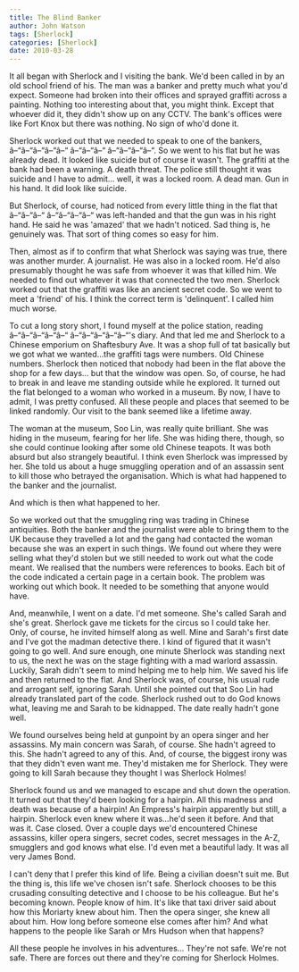 ```yaml
---
title: The Blind Banker
author: John Watson
tags: [Sherlock]
categories: [Sherlock]
date: 2010-03-28 
---
```

It all began with Sherlock and I visiting the bank. We'd been called in by an old school friend of his. The man was a banker and pretty much what you'd expect. Someone had broken into their offices and sprayed graffiti across a painting. Nothing too interesting about that, you might think. Except that whoever did it, they didn't show up on any CCTV. The bank's offices were like Fort Knox but there was nothing. No sign of who'd done it.

Sherlock worked out that we needed to speak to one of the bankers, â–“â–“â–“â–“â–“ â–“â–“â–“ â–“â–“â–“â–“. So we went to his flat but he was already dead. It looked like suicide but of course it wasn't. The graffiti at the bank had been a warning. A death threat. The police still thought it was suicide and I have to admit... well, it was a locked room. A dead man. Gun in his hand. It did look like suicide.

But Sherlock, of course, had noticed from every little thing in the flat that â–“â–“â–“ â–“â–“â–“â–“ was left-handed and that the gun was in his right hand. He said he was 'amazed' that we hadn't noticed. Sad thing is, he genuinely was. That sort of thing comes so easy for him.

Then, almost as if to confirm that what Sherlock was saying was true, there was another murder. A journalist. He was also in a locked room. He'd also presumably thought he was safe from whoever it was that killed him. We needed to find out whatever it was that connected the two men. Sherlock worked out that the graffiti was like an ancient secret code. So we went to meet a 'friend' of his. I think the correct term is 'delinquent'. I called him much worse.

To cut a long story short, I found myself at the police station, reading â–“â–“â–“â–“â–“ â–“â–“â–“â–“â–“'s diary. And that led me and Sherlock to a Chinese emporium on Shaftesbury Ave. It was a shop full of tat basically but we got what we wanted...the graffiti tags were numbers. Old Chinese numbers. Sherlock then noticed that nobody had been in the flat above the shop for a few days... but that the window was open. So, of course, he had to break in and leave me standing outside while he explored. It turned out the flat belonged to a woman who worked in a museum. By now, I have to admit, I was pretty confused. All these people and places that seemed to be linked randomly. Our visit to the bank seemed like a lifetime away.

The woman at the museum, Soo Lin, was really quite brilliant. She was hiding in the museum, fearing for her life. She was hiding there, though, so she could continue looking after some old Chinese teapots. It was both absurd but also strangely beautiful. I think even Sherlock was impressed by her. She told us about a huge smuggling operation and of an assassin sent to kill those who betrayed the organisation. Which is what had happened to the banker and the journalist.

And which is then what happened to her.

So we worked out that the smuggling ring was trading in Chinese antiquities. Both the banker and the journalist were able to bring them to the UK because they travelled a lot and the gang had contacted the woman because she was an expert in such things. We found out where they were selling what they'd stolen but we still needed to work out what the code meant. We realised that the numbers were references to books. Each bit of the code indicated a certain page in a certain book. The problem was working out which book. It needed to be something that anyone would have.

And, meanwhile, I went on a date. I'd met someone. She's called Sarah and she's great. Sherlock gave me tickets for the circus so I could take her. Only, of course, he invited himself along as well. Mine and Sarah's first date and I've got the madman detective there. I kind of figured that it wasn't going to go well. And sure enough, one minute Sherlock was standing next to us, the next he was on the stage fighting with a mad warlord assassin. Luckily, Sarah didn't seem to mind helping me to help him. We saved his life and then returned to the flat. And Sherlock was, of course, his usual rude and arrogant self, ignoring Sarah. Until she pointed out that Soo Lin had already translated part of the code. Sherlock rushed out to do God knows what, leaving me and Sarah to be kidnapped. The date really hadn't gone well.

We found ourselves being held at gunpoint by an opera singer and her assassins. My main concern was Sarah, of course. She hadn't agreed to this. She hadn't agreed to any of this. And, of course, the biggest irony was that they didn't even want me. They'd mistaken me for Sherlock. They were going to kill Sarah because they thought I was Sherlock Holmes!

Sherlock found us and we managed to escape and shut down the operation. It turned out that they'd been looking for a hairpin. All this madness and death was because of a hairpin! An Empress's hairpin apparently but still, a hairpin. Sherlock even knew where it was...he'd seen it before. And that was it. Case closed. Over a couple days we'd encountered Chinese assassins, killer opera singers, secret codes, secret messages in the A-Z, smugglers and god knows what else. I'd even met a beautiful lady. It was all very James Bond.

I can't deny that I prefer this kind of life. Being a civilian doesn't suit me. But the thing is, this life we've chosen isn't safe. Sherlock chooses to be this crusading consulting detective and I choose to be his colleague. But he's becoming known. People know of him. It's like that taxi driver said about how this Moriarty knew about him. Then the opera singer, she knew all about him. How long before someone else comes after him? And what happens to the people like Sarah or Mrs Hudson when that happens?

All these people he involves in his adventures... They're not safe. We're not safe. There are forces out there and they're coming for Sherlock Holmes.